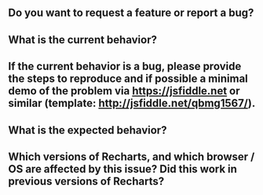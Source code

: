 ## Do you want to request a feature or report a bug?

## What is the current behavior?

## If the current behavior is a bug, please provide the steps to reproduce and if possible a minimal demo of the problem via https://jsfiddle.net or similar (template: http://jsfiddle.net/qbmg1567/).

## What is the expected behavior?

## Which versions of Recharts, and which browser / OS are affected by this issue? Did this work in previous versions of Recharts?

